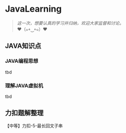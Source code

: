 # JavaLearning
> *这一次，想要认真的学习并归纳，欢迎大家监督和讨论。*  
> ♥（๑￫‿ฺ￩๑）♥

## JAVA知识点

### JAVA编程思想
tbd

### 理解JAVA虚拟机
tbd

## 力扣题解整理

【中等】力扣-5-最长回文子串
